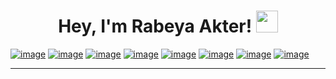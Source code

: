 
<h1 align="center">Hey, I'm Rabeya Akter! <img src="https://media.giphy.com/media/hvRJCLFzcasrR4ia7z/giphy.gif" width="35"></h1>


[![image](https://img.shields.io/twitter/url?label=Rabeya%20Akter&logo=linkedin&style=social&url=https%3A%2F%2Fwww.linkedin.com%2Fhp%2F)](https://www.linkedin.com/in/rabeya-akter-4a3111174/)
[![image](https://img.shields.io/twitter/url?label=Rabeya%20Akter&logo=twitter&style=social&url=https%3A%2F%2Ftwitter.com%2FRabeyaA39672541)](https://twitter.com/RabeyaA39672541)
[![image](https://img.shields.io/twitter/url?label=Rabeya%20Akter&logo=google%20scholar&style=social&url=https%3A%2F%2Fscholar.google.com%2Fcitations%3Fhl%3Den%26user%3D3XYOK88AAAAJ)](https://scholar.google.com/citations?hl=en&user=3XYOK88AAAAJ)
[![image](https://img.shields.io/twitter/url?label=Rabeya%20Akter&logo=kaggle&style=social&url=https%3A%2F%2Fwww.kaggle.com%2F)](https://www.kaggle.com/rabeyaakter23)
[![image](https://img.shields.io/twitter/url?label=Rabeya%20Akter&logo=hackerrank&style=social&url=https%3A%2F%2Fwww.hackerrank.com%2Fs2018126866)](https://www.hackerrank.com/rabeyaakter23101)
[![image](https://img.shields.io/twitter/url?label=Rabeya%20Akter&logo=hackerearth&style=social&url=https%3A%2F%2Fwww.hackerearth.com%2Fchallenges%2F)](https://www.hackerearth.com/@s2018126866)
[![image](https://img.shields.io/twitter/url?label=Rabeya%20Akter&logo=Stackoverflow&logoColor=orange&style=social&url=https%3A%2F%2Fstackoverflow.com%2F)](https://stackoverflow.com/users/18130956/rabeya-akter?tab=profile)
[![image](https://img.shields.io/twitter/url?label=Rabeya%20Akter&logo=Medium&style=social&url=https%3A%2F%2Fmedium.com%2F)](https://medium.com/@rabeya_akter)
 
-----

<br />

<br />




 
 
 



